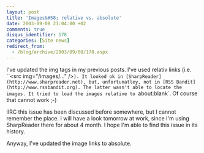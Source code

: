 ```yaml
---
layout: post
title: 'Images&#58; relative vs. absolute'
date: 2003-09-08 21:04:00 +02
comments: true
disqus_identifier: 178
categories: [Site news]
redirect_from:
  - /blog/archive/2003/09/08/178.aspx
---
```


I've updated the img tags in my previous posts. I've used relativ links (i.e. ``\<src img="/images/..." /\>`). It looked ok in [SharpReader](http://www.sharpreader.net), but, unfortunatley, not in [RSS Bandit](http://www.rssbandit.org). The latter wasn't able to locate the images. It tried to load the images relative to `about:blank`. Of course that cannot work ;-)

IIRC this issue has been discussed before somewhere, but I cannot remember the place. I will have a look tomorrow at work, since I'm using SharpReader there for about 4 month. I hope I'm able to find this issue in its history.

Anyway, I've updated the image links to absolute.

